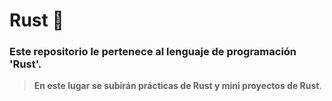 # Rust 🦀

### Este repositorio le pertenece al lenguaje de programación 'Rust'.

> **En este lugar se subirán prácticas de Rust y mini proyectos de Rust**.
